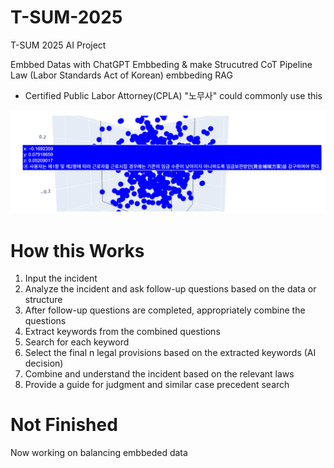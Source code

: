 # T-SUM-2025
T-SUM 2025 AI Project

Embbed Datas with ChatGPT Embbeding & make Strucutred CoT Pipeline
Law (Labor Standards Act of Korean) embbeding RAG 

- Certified Public Labor Attorney(CPLA) "노무사" could commonly use this

![embed2](embed2.jpg)

# How this Works

1. Input the incident
2. Analyze the incident and ask follow-up questions based on the data or structure
3. After follow-up questions are completed, appropriately combine the questions
4. Extract keywords from the combined questions
5. Search for each keyword
6. Select the final n legal provisions based on the extracted keywords (AI decision)
7. Combine and understand the incident based on the relevant laws
8. Provide a guide for judgment and similar case precedent search

# Not Finished

Now working on balancing embbeded data
